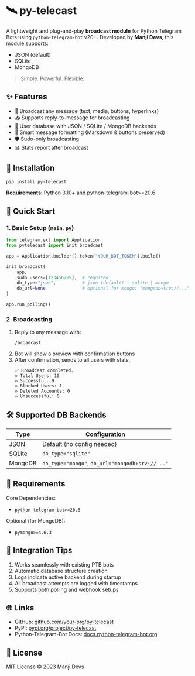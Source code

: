 # 🛰️ py-telecast

A lightweight and plug-and-play **broadcast module** for Python Telegram Bots using `python-telegram-bot` v20+. Developed by **Manji Devs**, this module supports:
- JSON (default)
- SQLite
- MongoDB

> Simple. Powerful. Flexible.


## ✨ Features
- 📣 Broadcast any message (text, media, buttons, hyperlinks)
- 📥 Supports reply-to-message for broadcasting
- 👤 User database with JSON / SQLite / MongoDB backends
- 🧠 Smart message formatting (Markdown & buttons preserved)
- 🛡️ Sudo-only broadcasting
- 📊 Stats report after broadcast


## 🔧 Installation
```bash
pip install py-telecast
```


**Requirements**: Python 3.10+ and python-telegram-bot>=20.6


## 🚀 Quick Start

### 1. Basic Setup (`main.py`)
```python
from telegram.ext import Application
from pytelecast import init_broadcast

app = Application.builder().token("YOUR_BOT_TOKEN").build()

init_broadcast(
    app,
    sudo_users=[123456789],  # required
    db_type="json",          # json (default) | sqlite | mongo
    db_url=None              # optional for mongo: "mongodb+srv://..."
)

app.run_polling()
```

### 2. Broadcasting
1. Reply to any message with:
   ```
   /broadcast
   ```
2. Bot will show a preview with confirmation buttons
3. After confirmation, sends to all users with stats:
   ```
   ✅ Broadcast completed.
   ◇ Total Users: 10
   ◇ Successful: 9
   ◇ Blocked Users: 1
   ◇ Deleted Accounts: 0
   ◇ Unsuccessful: 0
   ```


## 🛠️ Supported DB Backends
| Type   | Configuration |
|--------|---------------|
| JSON   | Default (no config needed) |
| SQLite | `db_type="sqlite"` |
| MongoDB | `db_type="mongo"`, `db_url="mongodb+srv://..."` |


## 📁 Requirements
Core Dependencies:
- `python-telegram-bot>=20.6`

Optional (for MongoDB):
- `pymongo>=4.6.3`


## 🧩 Integration Tips
1. Works seamlessly with existing PTB bots
2. Automatic database structure creation
3. Logs indicate active backend during startup
4. All broadcast attempts are logged with timestamps
5. Supports both polling and webhook setups

## 🌐 Links
- GitHub: [github.com/your-org/py-telecast](https://github.com/manjidevs/py-telecast)
- PyPI: [pypi.org/project/py-telecast](https://pypi.org/project/py-telecast)
- Python-Telegram-Bot Docs: [docs.python-telegram-bot.org](https://docs.python-telegram-bot.org)

## 📄 License
MIT License © 2023 Manji Devs
